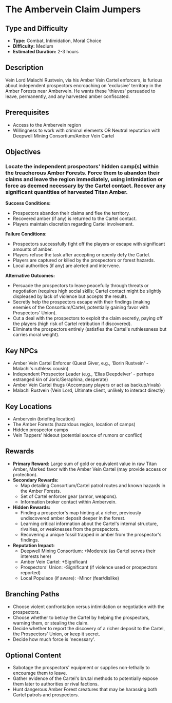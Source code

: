 # The Ambervein Claim Jumpers

## Type and Difficulty
- **Type:** Combat, Intimidation, Moral Choice
- **Difficulty:** Medium
- **Estimated Duration:** 2-3 hours

## Description
Vein Lord Malachi Rustvein, via his Amber Vein Cartel enforcers, is furious about independent prospectors encroaching on 'exclusive' territory in the Amber Forests near Ambervein. He wants these 'thieves' persuaded to leave, permanently, and any harvested amber confiscated.

## Prerequisites
- Access to the Ambervein region
- Willingness to work with criminal elements OR Neutral reputation with Deepwell Mining Consortium/Amber Vein Cartel

## Objectives
### Locate the independent prospectors' hidden camp(s) within the treacherous Amber Forests. Force them to abandon their claims and leave the region immediately, using intimidation or force as deemed necessary by the Cartel contact. Recover any significant quantities of harvested Titan Amber.

**Success Conditions:**
- Prospectors abandon their claims and flee the territory.
- Recovered amber (if any) is returned to the Cartel contact.
- Players maintain discretion regarding Cartel involvement.

**Failure Conditions:**
- Prospectors successfully fight off the players or escape with significant amounts of amber.
- Players refuse the task after accepting or openly defy the Cartel.
- Players are captured or killed by the prospectors or forest hazards.
- Local authorities (if any) are alerted and intervene.

**Alternative Outcomes:**
- Persuade the prospectors to leave peacefully through threats or negotiation (requires high social skills; Cartel contact might be slightly displeased by lack of violence but accepts the result).
- Secretly help the prospectors escape with their findings (making enemies of the Consortium/Cartel, potentially gaining favor with Prospectors' Union).
- Cut a deal with the prospectors to exploit the claim secretly, paying off the players (high risk of Cartel retribution if discovered).
- Eliminate the prospectors entirely (satisfies the Cartel's ruthlessness but carries moral weight).

## Key NPCs
- Amber Vein Cartel Enforcer (Quest Giver, e.g., 'Borin Rustvein' - Malachi's ruthless cousin)
- Independent Prospector Leader (e.g., 'Elias Deepdelver' - perhaps estranged kin of Joric/Seraphina, desperate)
- Amber Vein Cartel thugs (Accompany players or act as backup/rivals)
- Malachi Rustvein (Vein Lord, Ultimate client, unlikely to interact directly)

## Key Locations
- Ambervein (briefing location)
- The Amber Forests (hazardous region, location of camps)
- Hidden prospector camps
- Vein Tappers' hideout (potential source of rumors or conflict)

## Rewards
- **Primary Reward:** Large sum of gold or equivalent value in raw Titan Amber, Marked favor with the Amber Vein Cartel (may provide access or protection).
- **Secondary Rewards:**
  - Map detailing Consortium/Cartel patrol routes and known hazards in the Amber Forests.
  - Set of Cartel enforcer gear (armor, weapons).
  - Information broker contact within Ambervein.
- **Hidden Rewards:**
  - Finding a prospector's map hinting at a richer, previously undiscovered amber deposit deeper in the forest.
  - Learning critical information about the Cartel's internal structure, rivalries, or weaknesses from the prospectors.
  - Recovering a unique fossil trapped in amber from the prospector's findings.
- **Reputation Impact:**
  - Deepwell Mining Consortium: +Moderate (as Cartel serves their interests here)
  - Amber Vein Cartel: +Significant
  - Prospectors' Union: -Significant (if violence used or prospectors reported)
  - Local Populace (if aware): -Minor (fear/dislike)

## Branching Paths
- Choose violent confrontation versus intimidation or negotiation with the prospectors.
- Choose whether to betray the Cartel by helping the prospectors, warning them, or stealing the claim.
- Decide whether to report the discovery of a richer deposit to the Cartel, the Prospectors' Union, or keep it secret.
- Decide how much force is 'necessary'.

## Optional Content
- Sabotage the prospectors' equipment or supplies non-lethally to encourage them to leave.
- Gather evidence of the Cartel's brutal methods to potentially expose them later to authorities or rival factions.
- Hunt dangerous Amber Forest creatures that may be harassing both Cartel patrols and prospectors.

